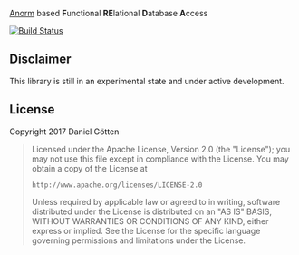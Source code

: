 [logo]: https://github.com/dangoe/freda/img/logo.png "freda.sql"
[Anorm](https://www.playframework.com/documentation/2.5.x/ScalaAnorm) based **F**unctional **RE**lational **D**atabase **A**ccess

[![Build Status](https://travis-ci.org/dangoe/freda.svg?branch=master)](https://travis-ci.org/dangoe/freda)

## Disclaimer
This library is still in an experimental state and under active development.

## License

Copyright 2017 Daniel Götten

> Licensed under the Apache License, Version 2.0 (the "License");
> you may not use this file except in compliance with the License.
> You may obtain a copy of the License at
>
>     http://www.apache.org/licenses/LICENSE-2.0
>
> Unless required by applicable law or agreed to in writing, software
> distributed under the License is distributed on an "AS IS" BASIS,
> WITHOUT WARRANTIES OR CONDITIONS OF ANY KIND, either express or implied.
> See the License for the specific language governing permissions and
> limitations under the License.
